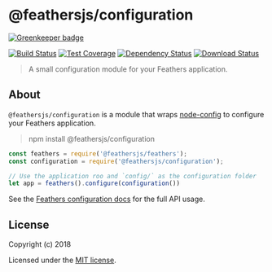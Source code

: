 # @feathersjs/configuration

[![Greenkeeper badge](https://badges.greenkeeper.io/feathersjs/configuration.svg)](https://greenkeeper.io/)

[![Build Status](https://travis-ci.org/feathersjs/configuration.png?branch=master)](https://travis-ci.org/feathersjs/configuration)
[![Test Coverage](https://codeclimate.com/github/feathersjs/configuration/badges/coverage.svg)](https://codeclimate.com/github/feathersjs/configuration/coverage)
[![Dependency Status](https://img.shields.io/david/feathersjs/configuration.svg?style=flat-square)](https://david-dm.org/feathersjs/configuration)
[![Download Status](https://img.shields.io/npm/dm/@feathersjs/configuration.svg?style=flat-square)](https://www.npmjs.com/package/@feathersjs/configuration)

> A small configuration module for your Feathers application.

## About

`@feathersjs/configuration` is a module that wraps [node-config](https://github.com/lorenwest/node-config) to configure your Feathers application.

> npm install @feathersjs/configuration

```js
const feathers = require('@feathersjs/feathers');
const configuration = require('@feathersjs/configuration');

// Use the application roo and `config/` as the configuration folder
let app = feathers().configure(configuration())
```

See the [Feathers configuration docs](https://docs.feathersjs.com/api/configuration.html) for the full API usage.

## License

Copyright (c) 2018

Licensed under the [MIT license](LICENSE).
